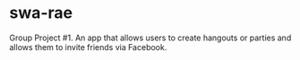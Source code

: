 # swa-rae
Group Project #1. An app that allows users to create hangouts or parties and allows them to invite friends via Facebook.

